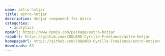 ```yaml
---
name: astro-hotjar
title: astro-hotjar
description: Hotjar component for Astro
categories:
  - analytics
npmUrl: https://www.npmjs.com/package/astro-hotjar
repoUrl: https://github.com/COQUARD-Cyrille-Freelance/astro-hotjar
homepageUrl: https://github.com/COQUARD-Cyrille-Freelance/astro-hotjar#readme
downloads: 83
---
```

